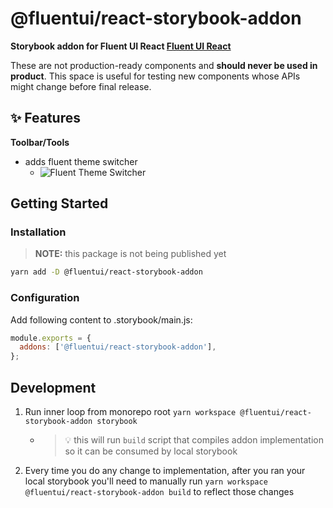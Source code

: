 # @fluentui/react-storybook-addon

**Storybook addon for Fluent UI React [Fluent UI React](https://developer.microsoft.com/en-us/fluentui)**

These are not production-ready components and **should never be used in product**. This space is useful for testing new components whose APIs might change before final release.

## ✨ Features

**Toolbar/Tools**

- adds fluent theme switcher
  - ![Fluent Theme Switcher](https://user-images.githubusercontent.com/20744592/138872560-8ef40c25-193c-47db-a216-7c1e86fe8cda.png)

## Getting Started

### Installation

> **NOTE:** this package is not being published yet

```sh
yarn add -D @fluentui/react-storybook-addon
```

### Configuration

Add following content to .storybook/main.js:

```js
module.exports = {
  addons: ['@fluentui/react-storybook-addon'],
};
```

## Development

1. Run inner loop from monorepo root `yarn workspace @fluentui/react-storybook-addon storybook`

   - > 💡 this will run `build` script that compiles addon implementation so it can be consumed by local storybook

2. Every time you do any change to implementation, after you ran your local storybook you'll need to manually run `yarn workspace @fluentui/react-storybook-addon build` to reflect those changes
